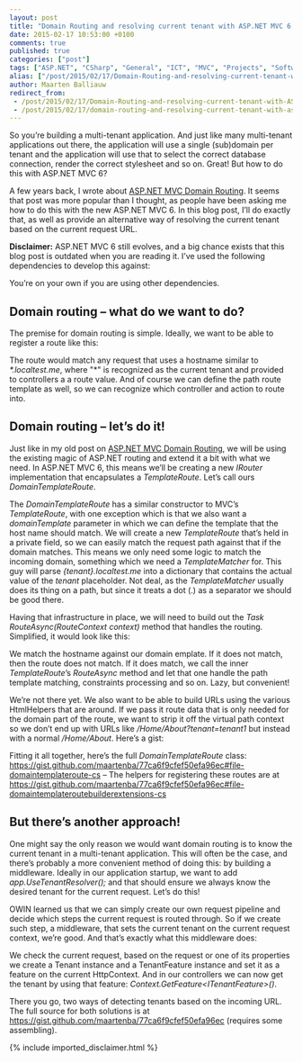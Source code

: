 ```yaml
---
layout: post
title: "Domain Routing and resolving current tenant with ASP.NET MVC 6 / ASP.NET 5"
date: 2015-02-17 10:53:00 +0100
comments: true
published: true
categories: ["post"]
tags: ["ASP.NET", "CSharp", "General", "ICT", "MVC", "Projects", "Software"]
alias: ["/post/2015/02/17/Domain-Routing-and-resolving-current-tenant-with-ASPNET-MVC-6-ASPNET-5.aspx", "/post/2015/02/17/domain-routing-and-resolving-current-tenant-with-aspnet-mvc-6-aspnet-5.aspx"]
author: Maarten Balliauw
redirect_from:
 - /post/2015/02/17/Domain-Routing-and-resolving-current-tenant-with-ASPNET-MVC-6-ASPNET-5.aspx.html
 - /post/2015/02/17/domain-routing-and-resolving-current-tenant-with-aspnet-mvc-6-aspnet-5.aspx.html
---
```

<p>So you’re building a multi-tenant application. And just like many multi-tenant applications out there, the application will use a single (sub)domain per tenant and the application will use that to select the correct database connection, render the correct stylesheet and so on. Great! But how to do this with ASP.NET MVC 6?</p>
 <p>A few years back, I wrote about <a href="/post/2009/05/20/aspnet-mvc-domain-routing.aspx">ASP.NET MVC Domain Routing</a>. It seems that post was more popular than I thought, as people have been asking me how to do this with the new ASP.NET MVC 6. In this blog post, I’ll do exactly that, as well as provide an alternative way of resolving the current tenant based on the current request URL.</p>
 <p><strong>Disclaimer:</strong> ASP.NET MVC 6 still evolves, and a big chance exists that this blog post is outdated when you are reading it. I’ve used the following dependencies to develop this against:</p>
<script src="https://gist.github.com/maartenba/77ca6f9cfef50efa96ec.js?file=project.json"></script>
 <p>You’re on your own if you are using other dependencies.</p>
 <h2>Domain routing – what do we want to do?</h2> <p>The premise for domain routing is simple. Ideally, we want to be able to register a route like this:</p>
<script src="https://gist.github.com/maartenba/77ca6f9cfef50efa96ec.js?file=Usage%20-%20Route"></script>
 <p>The route would match any request that uses a hostname similar to <em>*.localtest.me</em>, where "*" is recognized as the current tenant and provided to controllers a a route value. And of course we can define the path route template as well, so we can recognize which controller and action to route into.</p>
 <h2>Domain routing – let’s do it!</h2> <p>Just like in my old post on <a href="/post/2009/05/20/aspnet-mvc-domain-routing.aspx">ASP.NET MVC Domain Routing</a>, we will be using the existing magic of ASP.NET routing and extend it a bit with what we need. In ASP.NET MVC 6, this means we’ll be creating a new <em>IRouter</em> implementation that encapsulates a <em>TemplateRoute</em>. Let’s call ours <em>DomainTemplateRoute</em>.</p>
 <p>The <em>DomainTemplateRoute</em> has a similar constructor to MVC’s <em>TemplateRoute</em>, with one exception which is that we also want a <em>domainTemplate</em> parameter in which we can define the template that the host name should match. We will create a new <em>TemplateRoute</em> that’s held in a private field, so we can easily match the request path against that if the domain matches. This means we only need some logic to match the incoming domain, something which we need a <em>TemplateMatcher</em> for. This guy will parse <em>{tenant}.localtest.me</em> into a dictionary that contains the actual value of the <em>tenant</em> placeholder. Not deal, as the <em>TemplateMatcher</em> usually does its thing on a path, but since it treats a dot (.) as a separator we should be good there.</p>
 <p>Having that infrastructure in place, we will need to build out the <em>Task RouteAsync(RouteContext context)</em> method that handles the routing. Simplified, it would look like this:</p>
<script src="https://gist.github.com/maartenba/77ca6f9cfef50efa96ec.js?file=DomainTemplateRoute%20-%20RouteAsync"></script>
 <p>We match the hostname against our domain emplate. If it does not match, then the route does not match. If it does match, we call the inner <em>TemplateRoute</em>’s <em>RouteAsync</em> method and let that one handle the path template matching, constraints processing and so on. Lazy, but convenient!</p>
 <p>We’re not there yet. We also want to be able to build URLs using the various HtmlHelpers that are around. If we pass it route data that is only needed for the domain part of the route, we want to strip it off the virtual path context so we don’t end up with URLs like <em>/Home/About?tenant=tenant1</em> but instead with a normal <em>/Home/About</em>. Here’s a gist:</p>
<script src="https://gist.github.com/maartenba/77ca6f9cfef50efa96ec.js?file=DomainTemplateRoute%20-%20GetVirtualPath"></script>
 <p>Fitting it all together, here’s the full <em>DomainTemplateRoute</em> class: <a title="https://gist.github.com/maartenba/77ca6f9cfef50efa96ec#file-domaintemplateroute-cs" href="https://gist.github.com/maartenba/77ca6f9cfef50efa96ec#file-domaintemplateroute-cs">https://gist.github.com/maartenba/77ca6f9cfef50efa96ec#file-domaintemplateroute-cs</a> – The helpers for registering these routes are at <a title="https://gist.github.com/maartenba/77ca6f9cfef50efa96ec#file-domaintemplateroutebuilderextensions-cs" href="https://gist.github.com/maartenba/77ca6f9cfef50efa96ec#file-domaintemplateroutebuilderextensions-cs">https://gist.github.com/maartenba/77ca6f9cfef50efa96ec#file-domaintemplateroutebuilderextensions-cs</a></p>
 <h2>But there’s another approach!</h2> <p>One might say the only reason we would want domain routing is to know the current tenant in a multi-tenant application. This will often be the case, and there’s probably a more convenient method of doing this: by building a middleware. Ideally in our application startup, we want to add <em>app.UseTenantResolver();</em> and that should ensure we always know the desired tenant for the current request. Let’s do this!</p>
 <p>OWIN learned us that we can simply create our own request pipeline and decide which steps the current request is routed through. So if we create such step, a middleware, that sets the current tenant on the current request context, we’re good. And that’s exactly what this middleware does:</p>
<script src="https://gist.github.com/maartenba/77ca6f9cfef50efa96ec.js?file=TenantResolverMiddleware.cs"></script>
 <p>We check the current request, based on the request or one of its properties we create a Tenant instance and a TenantFeature instance and set it as a feature on the current HttpContext. And in our controllers we can now get the tenant by using that feature: <em>Context.GetFeature&lt;ITenantFeature&gt;()</em>.</p>
 <p>There you go, two ways of detecting tenants based on the incoming URL. The full source for both solutions is at <a title="https://gist.github.com/maartenba/77ca6f9cfef50efa96ec" href="https://gist.github.com/maartenba/77ca6f9cfef50efa96ec">https://gist.github.com/maartenba/77ca6f9cfef50efa96ec</a> (requires some assembling).</p>

{% include imported_disclaimer.html %}
